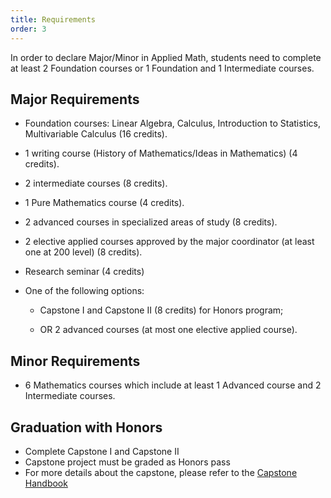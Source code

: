 ```yaml
---
title: Requirements
order: 3
---
```

In order to declare Major/Minor in Applied Math, students need to complete at least 2 Foundation courses or 1 Foundation and 1 Intermediate courses.

## Major Requirements
-  Foundation courses: Linear Algebra, Calculus, Introduction to Statistics, Multivariable Calculus (16 credits).

- 1 writing course (History of Mathematics/Ideas in Mathematics) (4 credits).

- 2 intermediate courses (8 credits).

- 1 Pure Mathematics course (4 credits).

- 2 advanced courses in specialized areas of study (8 credits).

- 2 elective applied courses approved by the major coordinator (at least one at 200 level) (8 credits).

- Research seminar (4 credits)

- One of the following options:

  - Capstone I and Capstone II (8 credits) for Honors program;

  - OR 2 advanced courses (at most one elective applied course).


## Minor Requirements
- 6 Mathematics courses which include at least 1 Advanced course and 2 Intermediate courses.

## Graduation with Honors
- Complete Capstone I and Capstone II
- Capstone project must be graded as Honors pass
- For more details about the capstone, please refer to the [Capstone Handbook](https://fuvmath.github.io/posts/Capstone-Handbook/)
